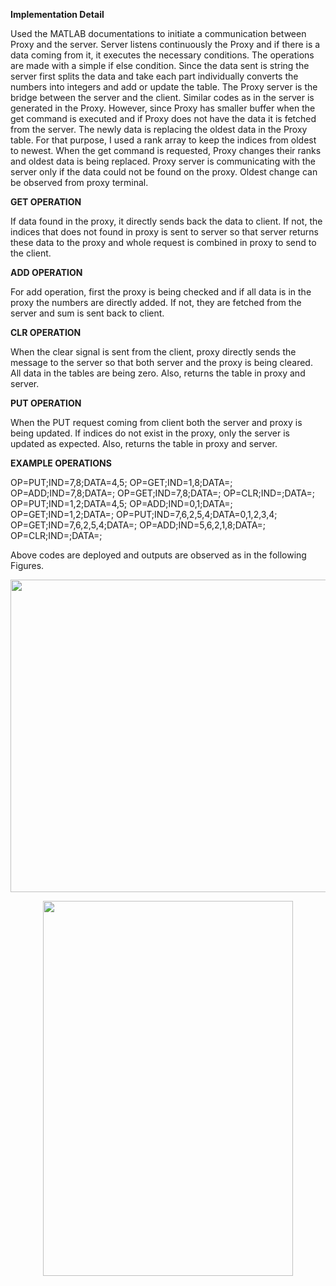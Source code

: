 __Implementation Detail__

Used the MATLAB documentations to initiate a communication 
between Proxy and the server. Server listens continuously the Proxy and if there is a 
data coming from it, it executes the necessary conditions. The operations are made 
with a simple if else condition. Since the data sent is string the server first splits the 
data and take each part individually converts the numbers into integers and add or 
update the table. 
The Proxy server is the bridge between the server and the client. Similar codes as in 
the server is generated in the Proxy. However, since Proxy has smaller buffer when 
the get command is executed and if Proxy does not have the data it is fetched from the 
server. The newly data is replacing the oldest data in the Proxy table. For that purpose,
I used a rank array to keep the indices from oldest to newest. When the get command 
is requested, Proxy changes their ranks and oldest data is being replaced. Proxy server 
is communicating with the server only if the data could not be found on the proxy. 
Oldest change can be observed from proxy terminal.

__GET OPERATION__

If data found in the proxy, it directly sends back the data to client. If not, the indices 
that does not found in proxy is sent to server so that server returns these data to the 
proxy and whole request is combined in proxy to send to the client.

__ADD OPERATION__

For add operation, first the proxy is being checked and if all data is in the proxy the 
numbers are directly added. If not, they are fetched from the server and sum is sent 
back to client. 

__CLR OPERATION__

When the clear signal is sent from the client, proxy directly sends the message to the 
server so that both server and the proxy is being cleared. All data in the tables are 
being zero. Also, returns the table in proxy and server.

__PUT OPERATION__

When the PUT request coming from client both the server and proxy is being updated. 
If indices do not exist in the proxy, only the server is updated as expected. Also, returns 
the table in proxy and server.

__EXAMPLE OPERATIONS__

OP=PUT;IND=7,8;DATA=4,5;
OP=GET;IND=1,8;DATA=;
OP=ADD;IND=7,8;DATA=;
OP=GET;IND=7,8;DATA=;
OP=CLR;IND=;DATA=;
OP=PUT;IND=1,2;DATA=4,5;
OP=ADD;IND=0,1;DATA=;
OP=GET;IND=1,2;DATA=;
OP=PUT;IND=7,6,2,5,4;DATA=0,1,2,3,4;
OP=GET;IND=7,6,2,5,4;DATA=;
OP=ADD;IND=5,6,2,1,8;DATA=;
OP=CLR;IND=;DATA=;

Above codes are deployed and outputs are observed as in the following Figures.

<p align="center">
  <img width="700" height="500" src="https://user-images.githubusercontent.com/94297285/168577236-5024c440-fe31-4914-802a-f824ee8ccce6.png">
</p>

<p align="center">
  <img width="400" height="600" src="https://user-images.githubusercontent.com/94297285/168577287-27337479-e9ed-4e8c-a31d-f7622a2dfd57.png">
</p>

